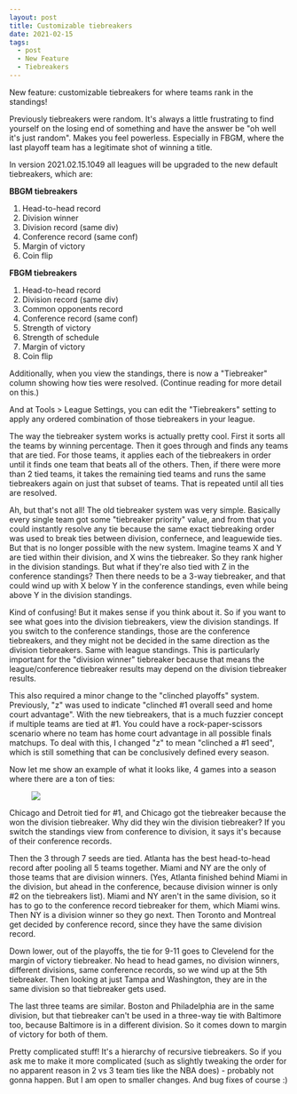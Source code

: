 ```yaml
---
layout: post
title: Customizable tiebreakers
date: 2021-02-15
tags:
  - post
  - New Feature
  - Tiebreakers
---
```


New feature: customizable tiebreakers for where teams rank in the standings!

Previously tiebreakers were random. It's always a little frustrating to find yourself on the losing end of something and have the answer be "oh well it's just random". Makes you feel powerless. Especially in FBGM, where the last playoff team has a legitimate shot of winning a title.

In version 2021.02.15.1049 all leagues will be upgraded to the new default tiebreakers, which are:

<div class="row">
    <div class="col-sm-6">
<b>BBGM tiebreakers</b>
<ol>
<li>Head-to-head record</li>
<li>Division winner</li>
<li>Division record (same div)</li>
<li>Conference record (same conf)</li>
<li>Margin of victory</li>
<li>Coin flip</li>
</ol>
    </div>
    <div class="col-sm-6">
<b>FBGM tiebreakers</b>
<ol>
<li>Head-to-head record</li>
<li>Division record (same div)</li>
<li>Common opponents record</li>
<li>Conference record (same conf)</li>
<li>Strength of victory</li>
<li>Strength of schedule</li>
<li>Margin of victory</li>
<li>Coin flip</li>
</ol>
    </div>
</div>

Additionally, when you view the standings, there is now a "Tiebreaker" column showing how ties were resolved. (Continue reading for more detail on this.)

And at Tools > League Settings, you can edit the "Tiebreakers" setting to apply any ordered combination of those tiebreakers in your league.

<!--more-->

The way the tiebreaker system works is actually pretty cool. First it sorts all the teams by winning percentage. Then it goes through and finds any teams that are tied. For those teams, it applies each of the tiebreakers in order until it finds one team that beats all of the others. Then, if there were more than 2 tied teams, it takes the remaining tied teams and runs the same tiebreakers again on just that subset of teams. That is repeated until all ties are resolved.

Ah, but that's not all! The old tiebreaker system was very simple. Basically every single team got some "tiebreaker priority" value, and from that you could instantly resolve any tie because the same exact tiebreaking order was used to break ties between division, confernece, and leaguewide ties. But that is no longer possible with the new system. Imagine teams X and Y are tied within their division, and X wins the tiebreaker. So they rank higher in the division standings. But what if they're also tied with Z in the conference standings? Then there needs to be a 3-way tiebreaker, and that could wind up with X below Y in the conference standings, even while being above Y in the division standings.

Kind of confusing! But it makes sense if you think about it. So if you want to see what goes into the division tiebreakers, view the division standings. If you switch to the conference standings, those are the conference tiebreakers, and they might not be decided in the same direction as the division tiebreakers. Same with league standings. This is particularly important for the "division winner" tiebreaker because that means the league/conference tiebreaker results may depend on the division tiebreaker results.

This also required a minor change to the "clinched playoffs" system. Previously, "z" was used to indicate "clinched #1 overall seed and home court advantage". With the new tiebreakers, that is a much fuzzier concept if multiple teams are tied at #1. You could have a rock-paper-scissors scenario where no team has home court advantage in all possible finals matchups. To deal with this, I changed "z" to mean "clinched a #1 seed", which is still something that can be conclusively defined every season.

Now let me show an example of what it looks like, 4 games into a season where there are a ton of ties:

<figure><a href="/files/tiebreakers.png"><img src="/files/tiebreakers.png" class="img-fluid"></a></figure>

Chicago and Detroit tied for #1, and Chicago got the tiebreaker because the won the division tiebreaker. Why did they win the division tiebreaker? If you switch the standings view from conference to division, it says it's because of their conference records.

Then the 3 through 7 seeds are tied. Atlanta has the best head-to-head record after pooling all 5 teams together. Miami and NY are the only of those teams that are division winners. (Yes, Atlanta finished behind Miami in the division, but ahead in the conference, because division winner is only #2 on the tiebreakers list). Miami and NY aren't in the same division, so it has to go to the conference record tiebreaker for them, which Miami wins. Then NY is a division winner so they go next. Then Toronto and Montreal get decided by conference record, since they have the same division record.

Down lower, out of the playoffs, the tie for 9-11 goes to Clevelend for the margin of victory tiebreaker. No head to head games, no division winners, different divisions, same conference records, so we wind up at the 5th tiebreaker. Then looking at just Tampa and Washington, they are in the same division so that tiebreaker gets used.

The last three teams are similar. Boston and Philadelphia are in the same division, but that tiebreaker can't be used in a three-way tie with Baltimore too, because Baltimore is in a different division. So it comes down to margin of victory for both of them.

Pretty complicated stuff! It's a hierarchy of recursive tiebreakers. So if you ask me to make it more complicated (such as slightly tweaking the order for no apparent reason in 2 vs 3 team ties like the NBA does) - probably not gonna happen. But I am open to smaller changes. And bug fixes of course :)
